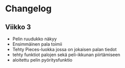 # Changelog

## Viikko 3
* Pelin ruudukko näkyy
* Ensimmäinen pala toimii
* Tehty Pieces-luokka jossa on jokaisen palan tiedot
* tehty funktiot palojen sekä peli-ikkunan piirtämiseen
* aloitettu pelin pyöritysfunktio
